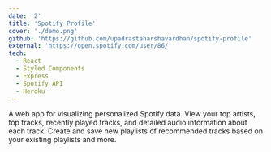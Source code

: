```yaml
---
date: '2'
title: 'Spotify Profile'
cover: './demo.png'
github: 'https://github.com/upadrastaharshavardhan/spotify-profile'
external: 'https://open.spotify.com/user/86/'
tech:
  - React
  - Styled Components
  - Express
  - Spotify API
  - Heroku
---
```


A web app for visualizing personalized Spotify data. View your top artists, top tracks, recently played tracks, and detailed audio information about each track. Create and save new playlists of recommended tracks based on your existing playlists and more.
